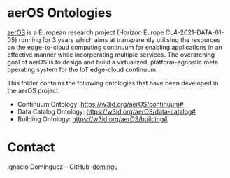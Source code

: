 # aerOS Ontologies

[aerOS](https://aeros-project.eu) is a European research project (Horizon Europe CL4-2021-DATA-01-05) running for 3 years which aims at transparently utilising the resources on the edge-to-cloud computing continuum for enabling applications in an effective manner while incorporating multiple services. The overarching goal of aerOS is to design and build a virtualized, platform-agnostic meta operating system for the IoT edge-cloud continuum.

This folder contains the following ontologies that have been developed in the aerOS project:

- Continuum Ontology: https://w3id.org/aerOS/continuum#
- Data Catalog Ontology: https://w3id.org/aerOS/data-catalog#
- Building Ontology: https://w3id.org/aerOS/building#

# Contact

Ignacio Dominguez – GitHub [idomingu](https://github.com/idomingu)
